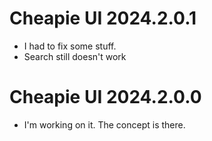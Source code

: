 # Cheapie UI 2024.2.0.1

- I had to fix some stuff.
- Search still doesn't work

# Cheapie UI 2024.2.0.0

- I'm working on it. The concept is there.